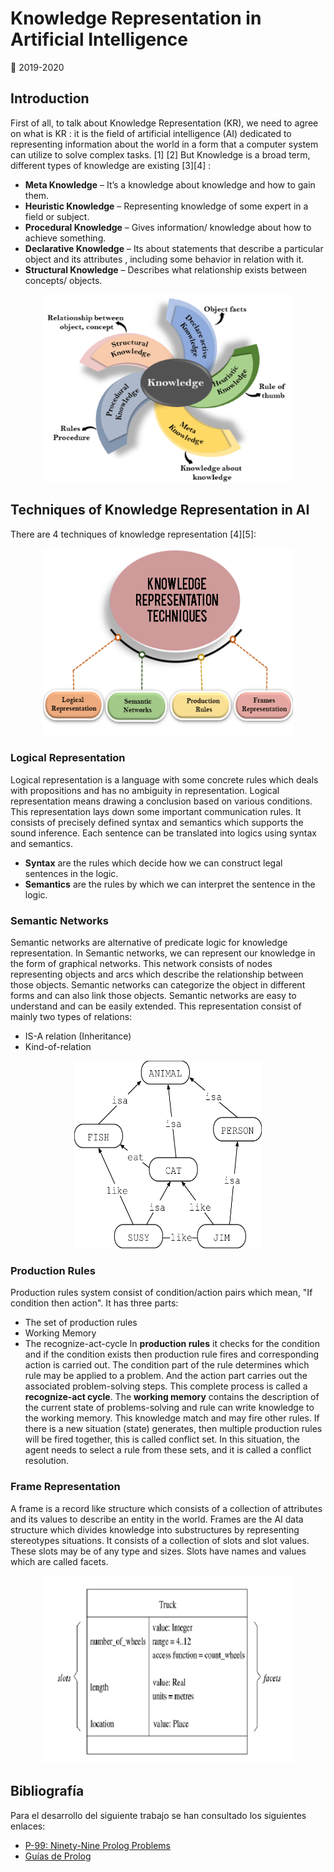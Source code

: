 # Knowledge Representation in Artificial Intelligence
:calendar: 2019-2020  

## Introduction
First of all, to talk about Knowledge Representation (KR), we need to agree on what is KR : it is the field of artificial intelligence (AI) dedicated to representing information about the world in a form that a computer system can utilize to solve complex tasks. [1] [2]
But Knowledge is a broad term, different types of knowledge are existing [3][4]  : 
* __Meta Knowledge__ – It’s a knowledge about knowledge and how to gain them.
* __Heuristic Knowledge__ – Representing knowledge of some expert in a field or subject. 
* __Procedural Knowledge__ – Gives information/ knowledge about how to achieve something. 
* __Declarative Knowledge__ – Its about statements that describe a particular object and its attributes , including some behavior in relation with it. 
* __Structural Knowledge__ – Describes what relationship exists between concepts/ objects.
<p align="center">
  <img width="400" height="300" src="knowledge-representation-in-ai.png">
</p>

## Techniques of Knowledge Representation in AI
There are 4 techniques of knowledge representation [4][5]: 
<p align="center">
  <img width="400" height="300" src="technics.png">
</p>

### Logical Representation 
Logical representation is a language with some concrete rules which deals with propositions and has no ambiguity in representation. Logical representation means drawing a conclusion based on various conditions. This representation lays down some important communication rules. It consists of precisely defined syntax and semantics which supports the sound inference. Each sentence can be translated into logics using syntax and semantics. 
* __Syntax__ are the rules which decide how we can construct legal sentences in the logic.
* __Semantics__ are the rules by which we can interpret the sentence in the logic.


### Semantic Networks 
Semantic networks are alternative of predicate logic for knowledge representation. In Semantic networks, we can represent our knowledge in the form of graphical networks. This network consists of nodes representing objects and arcs which describe the relationship between those objects. Semantic networks can categorize the object in different forms and can also link those objects. Semantic networks are easy to understand and can be easily extended. 
This representation consist of mainly two types of relations:
* IS-A relation (Inheritance)
* Kind-of-relation
<p align="center">
  <img width="300" height="300" src="semantic.png">
</p>

### Production Rules
Production rules system consist of condition/action pairs which mean, "If condition then action". It has three parts:
* The set of production rules
* Working Memory
* The recognize-act-cycle
In __production rules__ it checks for the condition and if the condition exists then production rule fires and corresponding action is carried out. The condition part of the rule determines which rule may be applied to a problem. And the action part carries out the associated problem-solving steps. This complete process is called a __recognize-act cycle__.
The __working memory__ contains the description of the current state of problems-solving and rule can write knowledge to the working memory. This knowledge match and may fire other rules.
If there is a new situation (state) generates, then multiple production rules will be fired together, this is called conflict set. In this situation, the agent needs to select a rule from these sets, and it is called a conflict resolution.

### Frame Representation
A frame is a record like structure which consists of a collection of attributes and its values to describe an entity in the world. Frames are the AI data structure which divides knowledge into substructures by representing stereotypes situations. It consists of a collection of slots and slot values. These slots may be of any type and sizes. Slots have names and values which are called facets. 
<p align="center">
  <img width="400" height="300" src="frame.png">
</p>

## Bibliografía
Para el desarrollo del siguiente trabajo se han consultado los siguientes enlaces:  
* [P-99: Ninety-Nine Prolog Problems](https://www.ic.unicamp.br/~meidanis/courses/mc336/2009s2/prolog/problemas/)
* [Guías de Prolog](https://www.youtube.com/channel/UCdPmeK-zVtvYS4qX_Wa87Wg)
